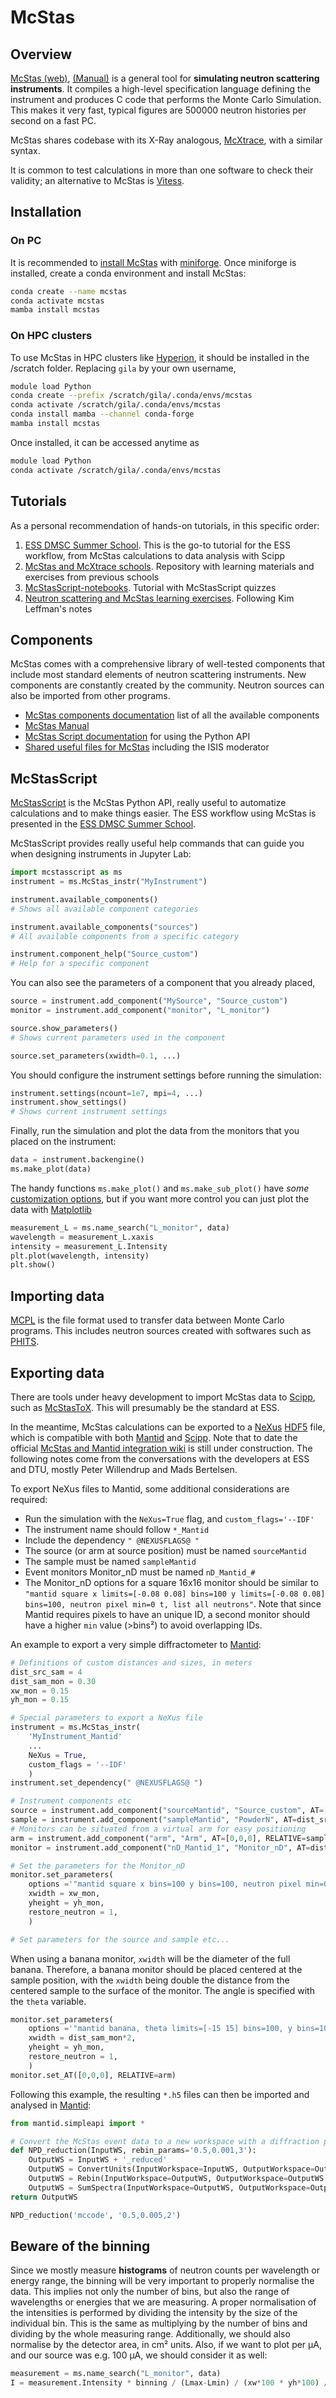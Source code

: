 # McStas

## Overview

[McStas (web)](https://www.mcstas.org/), [(Manual)](https://www.mcstas.org/documentation/manual/) is a general tool for **simulating neutron scattering instruments**. It compiles a high-level specification language defining the instrument and produces C code that performs the Monte Carlo Simulation. This makes it very fast, typical figures are 500000 neutron histories per second on a fast PC.

McStas shares codebase with its X-Ray analogous, [McXtrace](https://www.mcxtrace.org/), with a similar syntax.

It is common to test calculations in more than one software to check their validity; an alternative to McStas is [Vitess](https://vitess.fz-juelich.de/).

## Installation

### On PC

It is recommended to [install McStas](https://github.com/mccode-dev/McCode/blob/main/INSTALL-McStas/conda/README.md#if-you-dont-have-a-conda-already) with [miniforge](https://conda-forge.org/download/).
Once miniforge is installed, create a conda environment and install McStas:
```bash
conda create --name mcstas
conda activate mcstas
mamba install mcstas
```

### On HPC clusters

To use McStas in HPC clusters like [Hyperion](https://scc.dipc.org/docs/), it should be installed in the /scratch folder.
Replacing `gila` by your own username,
```bash
module load Python
conda create --prefix /scratch/gila/.conda/envs/mcstas
conda activate /scratch/gila/.conda/envs/mcstas
conda install mamba --channel conda-forge
mamba install mcstas
```

Once installed, it can be accessed anytime as
```bash
module load Python
conda activate /scratch/gila/.conda/envs/mcstas
```

## Tutorials

As a personal recommendation of hands-on tutorials, in this specific order:
1. [ESS DMSC Summer School](https://ess-dmsc-dram.github.io/dmsc-school/intro.html). This is the go-to tutorial for the ESS workflow, from McStas calculations to data analysis with Scipp
2. [McStas and McXtrace schools](https://github.com/McStasMcXtrace/Schools). Repository with learning materials and exercises from previous schools
3. [McStasScript-notebooks](https://github.com/PaNOSC-ViNYL/McStasScript-notebooks). Tutorial with McStasScript quizzes
4. [Neutron scattering and McStas learning exercises](https://e-learning.pan-training.eu/wiki/Main_Page). Following Kim Leffman's notes

## Components

McStas comes with a comprehensive library of well-tested components that include most standard elements of neutron scattering instruments. New components are constantly created by the community. Neutron sources can also be imported from other programs.
- [McStas components documentation](https://www.mcstas.org/download/components/) list of all the available components
- [McStas Manual](https://www.mcstas.org/documentation/manual/)
- [McStas Script documentation](https://mads-bertelsen.github.io/) for using the Python API
- [Shared useful files for McStas](https://www.mcstas.org/download/share/) including the ISIS moderator

## McStasScript

[McStasScript](https://mads-bertelsen.github.io/) is the McStas Python API, really useful to automatize calculations and to make things easier. The ESS workflow using McStas is presented in the [ESS DMSC Summer School](https://ess-dmsc-dram.github.io/dmsc-school/intro.html).

McStasScript provides really useful help commands that can guide you when designing instruments in Jupyter Lab:
```python
import mcstasscript as ms
instrument = ms.McStas_instr("MyInstrument")

instrument.available_components()
# Shows all available component categories

instrument.available_components("sources")
# All available components from a specific category

instrument.component_help("Source_custom")
# Help for a specific component
```

You can also see the parameters of a component that you already placed,
```python
source = instrument.add_component("MySource", "Source_custom")
monitor = instrument.add_component("monitor", "L_monitor")

source.show_parameters()
# Shows current parameters used in the component

source.set_parameters(xwidth=0.1, ...)
```

You should configure the instrument settings before running the simulation:
```python
instrument.settings(ncount=1e7, mpi=4, ...)
instrument.show_settings()
# Shows current instrument settings
```

Finally, run the simulation and plot the data from the monitors that you placed on the instrument:
```python
data = instrument.backengine()
ms.make_plot(data)
```

The handy functions `ms.make_plot()` and `ms.make_sub_plot()` have *some* [customization options](https://mads-bertelsen.github.io/user_guide/plotting.html), but if you want more control you can just plot the data with [Matplotlib](https://matplotlib.org/cheatsheets/)
```python
measurement_L = ms.name_search("L_monitor", data)
wavelength = measurement_L.xaxis
intensity = measurement_L.Intensity
plt.plot(wavelength, intensity)
plt.show()
```

## Importing data

[MCPL](https://mctools.github.io/mcpl/) is the file format used to transfer data between Monte Carlo programs.
This includes neutron sources created with softwares such as [PHITS](https://phits.jaea.go.jp/).

## Exporting data

There are tools under heavy development to import McStas data to [Scipp](https://scipp.github.io/), such as [McStasToX](https://github.com/mccode-dev/McStasToX/). This will presumably be the standard at ESS.

In the meantime, McStas calculations can be exported to a [NeXus](https://manual.nexusformat.org/introduction.html) [HDF5](https://en.wikipedia.org/wiki/Hierarchical_Data_Format) file, which is compatible with both [Mantid](https://www.mantidproject.org/) and [Scipp](https://scipp.github.io/).
Note that to date the official [McStas and Mantid integration wiki](https://github.com/mccode-dev/McCode/wiki/McStas-and-Mantid) is still under construction.
The following notes come from the conversations with the developers at ESS and DTU, mostly Peter Willendrup and Mads Bertelsen.

To export NeXus files to Mantid, some additional considerations are required:
- Run the simulation with the `NeXus=True` flag, and `custom_flags='--IDF'`
- The instrument name should follow `*_Mantid`
- Include the dependency `" @NEXUSFLAGS@ "`
- The source (or arm at source position) must be named `sourceMantid`
- The sample must be named `sampleMantid`
- Event monitors Monitor_nD must be named `nD_Mantid_#`
- The Monitor_nD options for a square 16x16 monitor should be similar to `"mantid square x limits=[-0.08 0.08] bins=100 y limits=[-0.08 0.08] bins=100, neutron pixel min=0 t, list all neutrons"`. Note that since Mantid requires pixels to have an unique ID, a second monitor should have a higher `min` value (>bins²) to avoid overlapping IDs.

An example to export a very simple diffractometer to [Mantid](https://www.mantidproject.org/):
```python
# Definitions of custom distances and sizes, in meters
dist_src_sam = 4
dist_sam_mon = 0.30
xw_mon = 0.15
yh_mon = 0.15

# Special parameters to export a NeXus file
instrument = ms.McStas_instr(
	'MyInstrument_Mantid'
	...
	NeXus = True,
	custom_flags = '--IDF'
	)
instrument.set_dependency(" @NEXUSFLAGS@ ")

# Instrument components etc
source = instrument.add_component("sourceMantid", "Source_custom", AT=[0,0,0])
sample = instrument.add_component("sampleMantid", "PowderN", AT=dist_src_sam)
# Monitors can be situated from a virtual arm for easy positioning
arm = instrument.add_component("arm", "Arm", AT=[0,0,0], RELATIVE=sample, ROTATED=[-90,0,0])
monitor = instrument.add_component("nD_Mantid_1", "Monitor_nD", AT=dist_sam_mon, RELATIVE=arm)

# Set the parameters for the Monitor_nD
monitor.set_parameters(
	options ='"mantid square x bins=100 y bins=100, neutron pixel min=0 t, list all neutrons"',
	xwidth = xw_mon,
	yheight = yh_mon,
	restore_neutron = 1,
	)

# Set parameters for the source and sample etc...
```

When using a banana monitor, `xwidth` will be the diameter of the full banana. Therefore, a banana monitor should be placed centered at the sample position, with the `xwidth` being double the distance from the centered sample to the surface of the monitor. The angle is specified with the `theta` variable.
```python
monitor.set_parameters(
	options ='"mantid banana, theta limits=[-15 15] bins=100, y bins=100, neutron pixel min=0 t, list all neutrons"',
	xwidth = dist_sam_mon*2,
	yheight = yh_mon,
	restore_neutron = 1,
	)
monitor.set_AT([0,0,0], RELATIVE=arm)
```

Following this example, the resulting `*.h5` files can then be imported and analysed in [Mantid](https://www.mantidproject.org/):
```python
from mantid.simpleapi import *

# Convert the McStas event data to a new workspace with a diffraction pattern
def NPD_reduction(InputWS, rebin_params='0.5,0.001,3'):
	OutputWS = InputWS + '_reduced'
	OutputWS = ConvertUnits(InputWorkspace=InputWS, OutputWorkspace=OutputWS, Target='dSpacing')
	OutputWS = Rebin(InputWorkspace=OutputWS, OutputWorkspace=OutputWS, Params=rebin_params)
	OutputWS = SumSpectra(InputWorkspace=OutputWS, OutputWorkspace=OutputWS)
return OutputWS

NPD_reduction('mccode', '0.5,0.005,2')
```

## Beware of the binning

Since we mostly measure **histograms** of neutron counts per wavelength or energy range, the binning will be very important to properly normalise the data. This implies not only the number of bins, but also the range of wavelengths or energies that we are measuring.
A proper normalisation of the intensities is performed by dividing the intensity by the size of the individual bin. This is the same as multiplying by the number of bins and dividing by the whole measuring range. Additionally, we should also normalise by the detector area, in cm² units. Also, if we want to plot per μA, and our source was e.g. 100 μA, we should consider it as well:
```python
measurement = ms.name_search("L_monitor", data)
I = measurement.Intensity * binning / (Lmax-Lmin) / (xw*100 * yh*100) / 100
```

